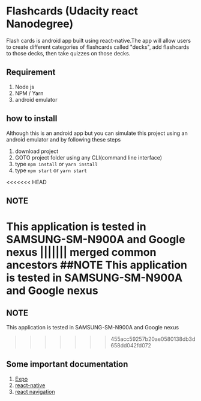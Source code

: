 # Flashcards (Udacity react Nanodegree)

Flash cards is android app built using react-native.The app will allow users to create different categories of flashcards called "decks", add flashcards to those decks, then take quizzes on those decks. 

## Requirement
1. Node js
2. NPM / Yarn
3. android emulator

## how to install
Although this is an android app but you can simulate this project using an android emulator and by following these steps 
1. download project
2. GOTO project folder using any CLI(command line interface)
3. type `npm install` or `yarn install`
4. type `npm start` or `yarn start`

<<<<<<< HEAD
## NOTE 
This application is tested in SAMSUNG-SM-N900A and Google nexus 
||||||| merged common ancestors
##NOTE
This application is tested in SAMSUNG-SM-N900A and Google nexus 
=======
## NOTE
This application is tested in SAMSUNG-SM-N900A and Google nexus 
>>>>>>> 455acc59257b20ae0580138db3d658dd042fd072

## Some important documentation
1. [Expo](https://docs.expo.io/versions/latest/index.html)
2. [react-native](https://facebook.github.io/react-native/docs/getting-started.html)
3. [react navigation](https://reactnavigation.org/)
